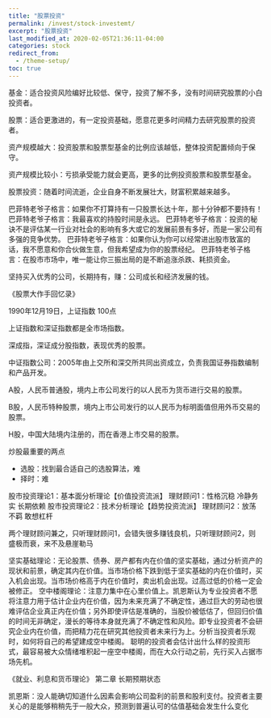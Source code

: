 ```yaml
---
title: "股票投资"
permalink: /invest/stock-investemt/
excerpt: "股票投资"
last_modified_at: 2020-02-05T21:36:11-04:00
categories: stock
redirect_from:
  - /theme-setup/
toc: true
---
```


<!--股市投资一课通1-5课-->


基金：适合投资风险编好比较低、保守，投资了解不多，没有时间研究股票的小白投资者。

股票：适合更激进的，有一定投资基础，愿意花更多时间精力去研究股票的投资者。

资产规模越大：投资股票和股票型基金的比例应该越低，整体投资配置倾向于保守。

资产规模比较小：亏损承受能力就会更高，更多的比例投资股票和股票型基金。

股票投资：随着时间流逝，企业自身不断发展壮大，财富积累越来越多。

巴菲特老爷子格言：如果你不打算持有一只股票长达十年，那十分钟都不要持有！
巴菲特老爷子格言：我最喜欢的持股时间是永远。
巴菲特老爷子格言：投资的秘诀不是评估某一行业对社会的影响有多大或它的发展前景有多好，而是一家公司有多强的竞争优势。
巴菲特老爷子格言：如果你认为你可以经常进出股市致富的话，我不愿意和你合伙做生意，但我希望成为你的股票经纪。
巴菲特老爷子格言：在股市市场中，唯一能让你三振出局的是不断追涨杀跌、耗损资金。

坚持买入优秀的公司，长期持有，赚：公司成长和经济发展的钱。

《股票大作手回忆录》

1990年12月19日，上证指数 100点

上证指数和深证指数都是全市场指数。

深成指，深证成分股指数，表现优秀的股票。

中证指数公司：2005年由上交所和深交所共同出资成立，负责我国证券指数编制和产品开发。

A股，人民币普通股，境内上市公司发行的以人民币为货币进行交易的股票。

B股，人民币特种股票，境内上市公司发行的以人民币为标明面值但用外币交易的股票。

H股，中国大陆境内注册的，而在香港上市交易的股票。


炒股最重要的两点
- 选股：找到最合适自己的选股算法，难
- 择时：难

股市投资理论1：基本面分析理论【价值投资流派】  理财顾问1：性格沉稳 冷静务实  长期依赖
股市投资理论2：技术分析理论【趋势投资流派】    理财顾问2：放荡不羁 敢想杠杆 

两个理财顾问兼之，只听理财顾问1，会错失很多赚钱良机，只听理财顾问2，则盛极而衰，来不及悬崖勒马

坚实基础理论：无论股票、债券、房产都有内在价值的坚实基础，通过分析资产的现状和前景，确定其内在价值。当市场价格下跌到低于坚实基础的内在价值时，买入机会出现。当市场价格高于内在价值时，卖出机会出现。过高过低的价格一定会被修正。
空中楼阁理论：注意力集中在心里价值上。凯恩斯认为专业投资者不愿将注意力用于估计企业内在价值，因为未来充满了不确定性，通过巨大的劳动也很难评估企业真正内在价值；另外即使评估是准确的，当股价被低估了，但回归价值的时间无非确定，漫长的等待本身就充满了不确定性和风险。即专业投资者不会研究企业内在价值，而把精力花在研究其他投资者未来行为上。分析当投资者乐观时，如何将自己的希望建成空中楼阁。
聪明的投资者会估计出什么样的投资形式，最容易被大众情绪堆积起一座空中楼阁，而在大众行动之前，先行买入占据市场先机。

《就业、利息和货币理论》 第二章 长期预期状态

凯恩斯：没人能确切知道什么因素会影响公司盈利的前景和股利支付。投资者主要关心的是能够稍稍先于一般大众，预测到普遍认可的估值基础会发生什么变化